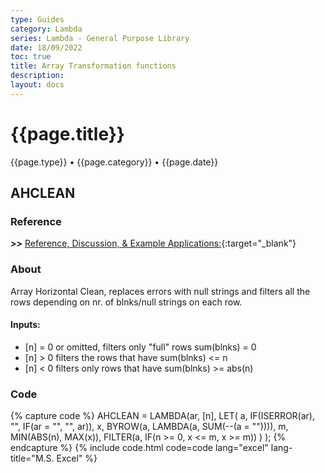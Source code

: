 ```yaml
---
type: Guides
category: Lambda
series: Lambda - General Purpose Library
date: 18/09/2022
toc: true
title: Array Transformation functions
description: 
layout: docs
---
```


# {{page.title}}
<time class="metadata" style="text-alstyleign:left"> {{page.type}} • {{page.category}} • {{page.date}}</time>

## AHCLEAN

### Reference

***>>*** [Reference, Discussion, & Example Applications:](https://www.mrexcel.com/board/threads/ahclean.1179924/){:target="_blank"}

### About

Array Horizontal Clean, replaces errors with null strings and filters all the rows depending on nr. of blnks/null strings on each row. 

#### Inputs:

  - [n] = 0 or omitted, filters only "full" rows sum(blnks) = 0
  - [n] > 0 filters the rows that have sum(blnks) <= n
  - [n] < 0 filters only rows that have sum(blnks) >= abs(n)


### Code

{% capture code %}
AHCLEAN = LAMBDA(ar, [n],
    LET(
        a, IF(ISERROR(ar), "", IF(ar = "", "", ar)),
        x, BYROW(a, LAMBDA(a, SUM(--(a = "")))),
        m, MIN(ABS(n), MAX(x)),
        FILTER(a, IF(n >= 0, x <= m, x >= m))
    )
);
{% endcapture %}
{% include code.html code=code lang="excel" lang-title="M.S. Excel" %}